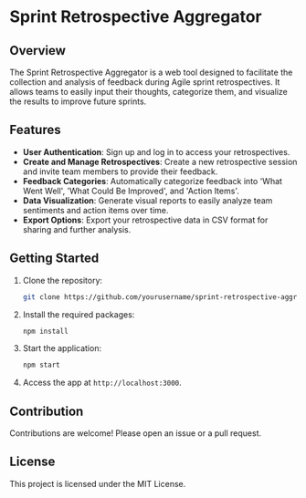 # Sprint Retrospective Aggregator

## Overview
The Sprint Retrospective Aggregator is a web tool designed to facilitate the collection and analysis of feedback during Agile sprint retrospectives. It allows teams to easily input their thoughts, categorize them, and visualize the results to improve future sprints.

## Features
- **User Authentication**: Sign up and log in to access your retrospectives.
- **Create and Manage Retrospectives**: Create a new retrospective session and invite team members to provide their feedback.
- **Feedback Categories**: Automatically categorize feedback into 'What Went Well', 'What Could Be Improved', and 'Action Items'.
- **Data Visualization**: Generate visual reports to easily analyze team sentiments and action items over time.
- **Export Options**: Export your retrospective data in CSV format for sharing and further analysis.

## Getting Started
1. Clone the repository:
   ```bash
   git clone https://github.com/yourusername/sprint-retrospective-aggregator.git
   ```
2. Install the required packages:
   ```bash
   npm install
   ```
3. Start the application:
   ```bash
   npm start
   ```
4. Access the app at `http://localhost:3000`.

## Contribution
Contributions are welcome! Please open an issue or a pull request.

## License
This project is licensed under the MIT License.
